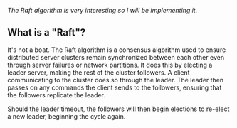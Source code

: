 *The Raft algorithm is very interesting so I will be implementing it.*
## What is a "Raft"?
It's not a boat. The Raft algorithm is a consensus algorithm used to ensure distributed server clusters remain synchronized
between each other even through server failures or network partitions. It does this by electing a leader server, making the rest
of the cluster followers. A client communicating to the cluster does so through the leader. The leader then passes on any
commands the client sends to the followers, ensuring that the followers replicate the leader. 

Should the leader timeout, the followers will then begin elections to re-elect a new leader, beginning the cycle again.
